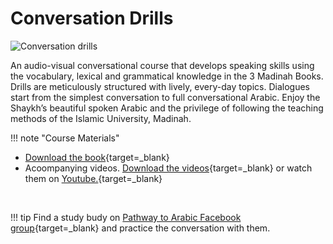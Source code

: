 # Conversation Drills

![Conversation drills](/img/conversation-drills.jpg)

An audio-visual conversational course that develops speaking skills using the vocabulary, lexical and grammatical knowledge in the 3 Madinah Books. Drills are meticulously structured with lively, every-day topics. Dialogues start from the simplest conversation to full conversational Arabic. Enjoy the Shaykh’s beautiful spoken Arabic and the privilege of following the teaching methods of the Islamic University, Madinah.

!!! note "Course Materials"

- [Download the book](http://drvaniya.com/wp-content/uploads/2011/11/Arabic-Conversation-Drills-Course-with-navigational-menu.pdf){target=\_blank}
- Acoompanying videos. [Download the videos](http://www.lqtoronto.com/downloads.html){target=\_blank} or watch them on [Youtube.](https://www.youtube.com/watch?v=WTj7xDsSJJs&list=PL7C801FD26A06DD24){target=\_blank}

<br>

!!! tip
Find a study budy on [Pathway to Arabic Facebook group](https://www.facebook.com/groups/pathwaytoarabic){target=\_blank} and practice the conversation with them.

<br>
